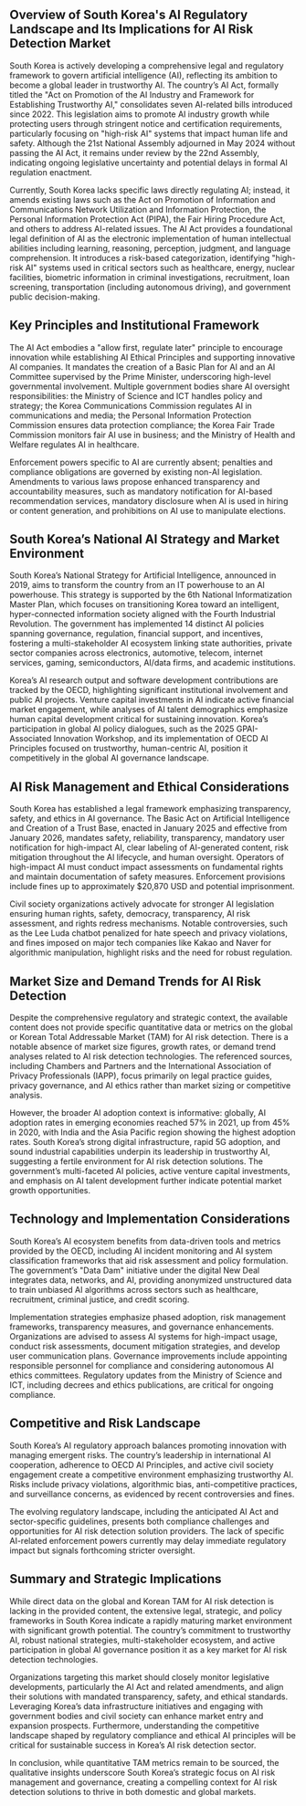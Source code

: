 ## Overview of South Korea's AI Regulatory Landscape and Its Implications for AI Risk Detection Market
South Korea is actively developing a comprehensive legal and regulatory framework to govern artificial intelligence (AI), reflecting its ambition to become a global leader in trustworthy AI. The country’s AI Act, formally titled the "Act on Promotion of the AI Industry and Framework for Establishing Trustworthy AI," consolidates seven AI-related bills introduced since 2022. This legislation aims to promote AI industry growth while protecting users through stringent notice and certification requirements, particularly focusing on "high-risk AI" systems that impact human life and safety. Although the 21st National Assembly adjourned in May 2024 without passing the AI Act, it remains under review by the 22nd Assembly, indicating ongoing legislative uncertainty and potential delays in formal AI regulation enactment.

Currently, South Korea lacks specific laws directly regulating AI; instead, it amends existing laws such as the Act on Promotion of Information and Communications Network Utilization and Information Protection, the Personal Information Protection Act (PIPA), the Fair Hiring Procedure Act, and others to address AI-related issues. The AI Act provides a foundational legal definition of AI as the electronic implementation of human intellectual abilities including learning, reasoning, perception, judgment, and language comprehension. It introduces a risk-based categorization, identifying "high-risk AI" systems used in critical sectors such as healthcare, energy, nuclear facilities, biometric information in criminal investigations, recruitment, loan screening, transportation (including autonomous driving), and government public decision-making.

## Key Principles and Institutional Framework
The AI Act embodies a "allow first, regulate later" principle to encourage innovation while establishing AI Ethical Principles and supporting innovative AI companies. It mandates the creation of a Basic Plan for AI and an AI Committee supervised by the Prime Minister, underscoring high-level governmental involvement. Multiple government bodies share AI oversight responsibilities: the Ministry of Science and ICT handles policy and strategy; the Korea Communications Commission regulates AI in communications and media; the Personal Information Protection Commission ensures data protection compliance; the Korea Fair Trade Commission monitors fair AI use in business; and the Ministry of Health and Welfare regulates AI in healthcare.

Enforcement powers specific to AI are currently absent; penalties and compliance obligations are governed by existing non-AI legislation. Amendments to various laws propose enhanced transparency and accountability measures, such as mandatory notification for AI-based recommendation services, mandatory disclosure when AI is used in hiring or content generation, and prohibitions on AI use to manipulate elections.

## South Korea’s National AI Strategy and Market Environment
South Korea’s National Strategy for Artificial Intelligence, announced in 2019, aims to transform the country from an IT powerhouse to an AI powerhouse. This strategy is supported by the 6th National Informatization Master Plan, which focuses on transitioning Korea toward an intelligent, hyper-connected information society aligned with the Fourth Industrial Revolution. The government has implemented 14 distinct AI policies spanning governance, regulation, financial support, and incentives, fostering a multi-stakeholder AI ecosystem linking state authorities, private sector companies across electronics, automotive, telecom, internet services, gaming, semiconductors, AI/data firms, and academic institutions.

Korea’s AI research output and software development contributions are tracked by the OECD, highlighting significant institutional involvement and public AI projects. Venture capital investments in AI indicate active financial market engagement, while analyses of AI talent demographics emphasize human capital development critical for sustaining innovation. Korea’s participation in global AI policy dialogues, such as the 2025 GPAI-Associated Innovation Workshop, and its implementation of OECD AI Principles focused on trustworthy, human-centric AI, position it competitively in the global AI governance landscape.

## AI Risk Management and Ethical Considerations
South Korea has established a legal framework emphasizing transparency, safety, and ethics in AI governance. The Basic Act on Artificial Intelligence and Creation of a Trust Base, enacted in January 2025 and effective from January 2026, mandates safety, reliability, transparency, mandatory user notification for high-impact AI, clear labeling of AI-generated content, risk mitigation throughout the AI lifecycle, and human oversight. Operators of high-impact AI must conduct impact assessments on fundamental rights and maintain documentation of safety measures. Enforcement provisions include fines up to approximately $20,870 USD and potential imprisonment.

Civil society organizations actively advocate for stronger AI legislation ensuring human rights, safety, democracy, transparency, AI risk assessment, and rights redress mechanisms. Notable controversies, such as the Lee Luda chatbot penalized for hate speech and privacy violations, and fines imposed on major tech companies like Kakao and Naver for algorithmic manipulation, highlight risks and the need for robust regulation.

## Market Size and Demand Trends for AI Risk Detection
Despite the comprehensive regulatory and strategic context, the available content does not provide specific quantitative data or metrics on the global or Korean Total Addressable Market (TAM) for AI risk detection. There is a notable absence of market size figures, growth rates, or demand trend analyses related to AI risk detection technologies. The referenced sources, including Chambers and Partners and the International Association of Privacy Professionals (IAPP), focus primarily on legal practice guides, privacy governance, and AI ethics rather than market sizing or competitive analysis.

However, the broader AI adoption context is informative: globally, AI adoption rates in emerging economies reached 57% in 2021, up from 45% in 2020, with India and the Asia Pacific region showing the highest adoption rates. South Korea’s strong digital infrastructure, rapid 5G adoption, and sound industrial capabilities underpin its leadership in trustworthy AI, suggesting a fertile environment for AI risk detection solutions. The government’s multi-faceted AI policies, active venture capital investments, and emphasis on AI talent development further indicate potential market growth opportunities.

## Technology and Implementation Considerations
South Korea’s AI ecosystem benefits from data-driven tools and metrics provided by the OECD, including AI incident monitoring and AI system classification frameworks that aid risk assessment and policy formulation. The government’s "Data Dam" initiative under the digital New Deal integrates data, networks, and AI, providing anonymized unstructured data to train unbiased AI algorithms across sectors such as healthcare, recruitment, criminal justice, and credit scoring.

Implementation strategies emphasize phased adoption, risk management frameworks, transparency measures, and governance enhancements. Organizations are advised to assess AI systems for high-impact usage, conduct risk assessments, document mitigation strategies, and develop user communication plans. Governance improvements include appointing responsible personnel for compliance and considering autonomous AI ethics committees. Regulatory updates from the Ministry of Science and ICT, including decrees and ethics publications, are critical for ongoing compliance.

## Competitive and Risk Landscape
South Korea’s AI regulatory approach balances promoting innovation with managing emergent risks. The country’s leadership in international AI cooperation, adherence to OECD AI Principles, and active civil society engagement create a competitive environment emphasizing trustworthy AI. Risks include privacy violations, algorithmic bias, anti-competitive practices, and surveillance concerns, as evidenced by recent controversies and fines.

The evolving regulatory landscape, including the anticipated AI Act and sector-specific guidelines, presents both compliance challenges and opportunities for AI risk detection solution providers. The lack of specific AI-related enforcement powers currently may delay immediate regulatory impact but signals forthcoming stricter oversight.

## Summary and Strategic Implications
While direct data on the global and Korean TAM for AI risk detection is lacking in the provided content, the extensive legal, strategic, and policy frameworks in South Korea indicate a rapidly maturing market environment with significant growth potential. The country’s commitment to trustworthy AI, robust national strategies, multi-stakeholder ecosystem, and active participation in global AI governance position it as a key market for AI risk detection technologies.

Organizations targeting this market should closely monitor legislative developments, particularly the AI Act and related amendments, and align their solutions with mandated transparency, safety, and ethical standards. Leveraging Korea’s data infrastructure initiatives and engaging with government bodies and civil society can enhance market entry and expansion prospects. Furthermore, understanding the competitive landscape shaped by regulatory compliance and ethical AI principles will be critical for sustainable success in Korea’s AI risk detection sector.

In conclusion, while quantitative TAM metrics remain to be sourced, the qualitative insights underscore South Korea’s strategic focus on AI risk management and governance, creating a compelling context for AI risk detection solutions to thrive in both domestic and global markets.